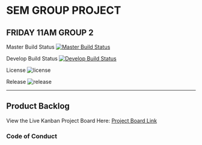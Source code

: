 # SEM GROUP PROJECT
## FRIDAY 11AM GROUP 2

Master Build Status [![Master Build Status](https://github.com/jessicamacAL36/friday-11am-group-2/actions/workflows/main.yml/badge.svg?branch=master)](https://github.com/jessicamacAL36/friday-11am-group-2/actions/workflows/main.yml)

Develop Build Status [![Develop Build Status](https://github.com/jessicamacAL36/friday-11am-group-2/actions/workflows/main.yml/badge.svg?branch=develop)](https://github.com/jessicamacAL36/friday-11am-group-2/actions/workflows/main.yml)

License ![license](https://img.shields.io/badge/license-Apache--2.0-yellowgreen.svg)

Release ![release](https://img.shields.io/badge/release-none-lightgrey.svg)

------------
## Product Backlog

View the Live Kanban Project Board Here: [Project Board Link]([https://github.com/users/jessicamacAL36/projects/1])



### Code of Conduct